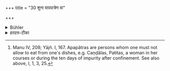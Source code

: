 +++
title = "30 शुना वापपात्रेण वा"

+++

<details><summary>Bühler</summary>

30. Nor that which has been looked at by a dog or an Apapātra, [^16] 


[^16]:  Manu IV, 208; Yājñ. I, 167. Apapātras are persons whom one must not allow to eat from one's dishes, e.g. Caṇḍālas, Patitas, a woman in her courses or during the ten days of impurity after confinement. See also above, I, 1, 3, 25.
</details>

<details><summary>हरदत्त-टीका</summary>

## सूत्रम्
शुना वाऽपपात्रेण वा दृष्टम् ॥ ३०॥  
### टिप्पनी
दृष्टमिति प्रत्येकमभिसम्बध्यते । शुना वा दृष्टमपपात्रेण वा दृष्टं यत्तदप्यभोज्यम् । पतितसूतिकाचण्डालोदक्यादयोऽपपात्राः, अपगता पात्रेभ्यः । न हि ते पात्रे भोक्तुं लभन्ते ॥ ३०॥
</details>
